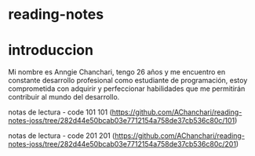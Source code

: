 # reading-notes
# introduccion

Mi nombre es Anngie Chanchari, tengo 26 años y me encuentro en constante desarrollo profesional como estudiante de programación, estoy comprometida con adquirir y perfeccionar habilidades que me permitirán contribuir al mundo del desarrollo.

notas de lectura - code 101
101 (https://github.com/AChanchari/reading-notes-joss/tree/282d44e50bcab03e7712154a758de37cb536c80c/101)

notas de lectura - code 201
201 (https://github.com/AChanchari/reading-notes-joss/tree/282d44e50bcab03e7712154a758de37cb536c80c/201)

